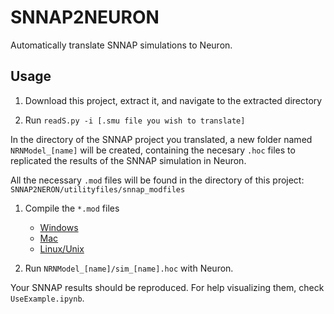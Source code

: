 # SNNAP2NEURON
Automatically translate SNNAP simulations to Neuron.

## Usage

1. Download this project, extract it, and navigate to the extracted directory

2. Run `readS.py -i [.smu file you wish to translate]`

In the directory of the SNNAP project you translated, a new folder named `NRNModel_[name]` will be created, containing the necesary `.hoc` files to replicated the results of the SNNAP simulation in Neuron.

All the necessary `.mod` files will be found in the directory of this project: `SNNAP2NERON/utilityfiles/snnap_modfiles`

1. Compile the `*.mod` files 

    - [Windows](https://www.neuron.yale.edu/neuron/static/docs/nmodl/mswin.html)
    - [Mac](https://www.neuron.yale.edu/neuron/static/docs/nmodl/macos.html)
    - [Linux/Unix](https://www.neuron.yale.edu/neuron/static/docs/nmodl/unix.html)

1. Run `NRNModel_[name]/sim_[name].hoc` with Neuron.

Your SNNAP results should be reproduced. For help visualizing them, check `UseExample.ipynb`.